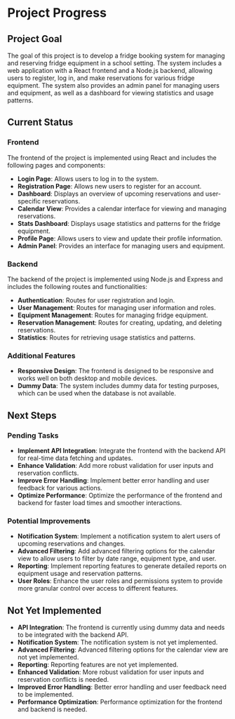# Project Progress

## Project Goal

The goal of this project is to develop a fridge booking system for managing and reserving fridge equipment in a school setting. The system includes a web application with a React frontend and a Node.js backend, allowing users to register, log in, and make reservations for various fridge equipment. The system also provides an admin panel for managing users and equipment, as well as a dashboard for viewing statistics and usage patterns.

## Current Status

### Frontend

The frontend of the project is implemented using React and includes the following pages and components:

- **Login Page**: Allows users to log in to the system.
- **Registration Page**: Allows new users to register for an account.
- **Dashboard**: Displays an overview of upcoming reservations and user-specific reservations.
- **Calendar View**: Provides a calendar interface for viewing and managing reservations.
- **Stats Dashboard**: Displays usage statistics and patterns for the fridge equipment.
- **Profile Page**: Allows users to view and update their profile information.
- **Admin Panel**: Provides an interface for managing users and equipment.

### Backend

The backend of the project is implemented using Node.js and Express and includes the following routes and functionalities:

- **Authentication**: Routes for user registration and login.
- **User Management**: Routes for managing user information and roles.
- **Equipment Management**: Routes for managing fridge equipment.
- **Reservation Management**: Routes for creating, updating, and deleting reservations.
- **Statistics**: Routes for retrieving usage statistics and patterns.

### Additional Features

- **Responsive Design**: The frontend is designed to be responsive and works well on both desktop and mobile devices.
- **Dummy Data**: The system includes dummy data for testing purposes, which can be used when the database is not available.

## Next Steps

### Pending Tasks

- **Implement API Integration**: Integrate the frontend with the backend API for real-time data fetching and updates.
- **Enhance Validation**: Add more robust validation for user inputs and reservation conflicts.
- **Improve Error Handling**: Implement better error handling and user feedback for various actions.
- **Optimize Performance**: Optimize the performance of the frontend and backend for faster load times and smoother interactions.

### Potential Improvements

- **Notification System**: Implement a notification system to alert users of upcoming reservations and changes.
- **Advanced Filtering**: Add advanced filtering options for the calendar view to allow users to filter by date range, equipment type, and user.
- **Reporting**: Implement reporting features to generate detailed reports on equipment usage and reservation patterns.
- **User Roles**: Enhance the user roles and permissions system to provide more granular control over access to different features.

## Not Yet Implemented

- **API Integration**: The frontend is currently using dummy data and needs to be integrated with the backend API.
- **Notification System**: The notification system is not yet implemented.
- **Advanced Filtering**: Advanced filtering options for the calendar view are not yet implemented.
- **Reporting**: Reporting features are not yet implemented.
- **Enhanced Validation**: More robust validation for user inputs and reservation conflicts is needed.
- **Improved Error Handling**: Better error handling and user feedback need to be implemented.
- **Performance Optimization**: Performance optimization for the frontend and backend is needed.
